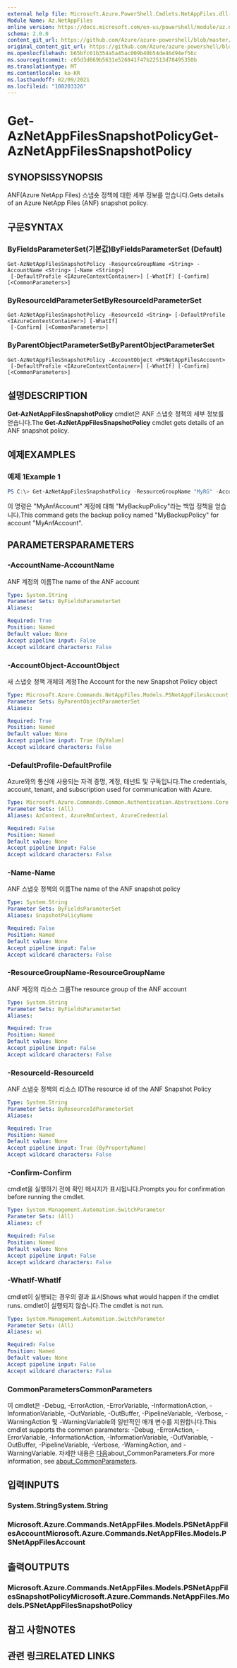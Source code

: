 ```yaml
---
external help file: Microsoft.Azure.PowerShell.Cmdlets.NetAppFiles.dll-Help.xml
Module Name: Az.NetAppFiles
online version: https://docs.microsoft.com/en-us/powershell/module/az.netappfiles/get-aznetappfilessnapshotpolicy
schema: 2.0.0
content_git_url: https://github.com/Azure/azure-powershell/blob/master/src/NetAppFiles/NetAppFiles/help/Get-AzNetAppFilesSnapshotPolicy.md
original_content_git_url: https://github.com/Azure/azure-powershell/blob/master/src/NetAppFiles/NetAppFiles/help/Get-AzNetAppFilesSnapshotPolicy.md
ms.openlocfilehash: b65bfc61b354a5a45ac009b40b54de46d94ef56c
ms.sourcegitcommit: c05d3d669b5631e526841f47b22513d78495350b
ms.translationtype: MT
ms.contentlocale: ko-KR
ms.lasthandoff: 02/09/2021
ms.locfileid: "100203326"
---
```

# <span data-ttu-id="5c9a8-101">Get-AzNetAppFilesSnapshotPolicy</span><span class="sxs-lookup"><span data-stu-id="5c9a8-101">Get-AzNetAppFilesSnapshotPolicy</span></span>

## <span data-ttu-id="5c9a8-102">SYNOPSIS</span><span class="sxs-lookup"><span data-stu-id="5c9a8-102">SYNOPSIS</span></span>
<span data-ttu-id="5c9a8-103">ANF(Azure NetApp Files) 스냅숏 정책에 대한 세부 정보를 얻습니다.</span><span class="sxs-lookup"><span data-stu-id="5c9a8-103">Gets details of an Azure NetApp Files (ANF) snapshot policy.</span></span>

## <span data-ttu-id="5c9a8-104">구문</span><span class="sxs-lookup"><span data-stu-id="5c9a8-104">SYNTAX</span></span>

### <span data-ttu-id="5c9a8-105">ByFieldsParameterSet(기본값)</span><span class="sxs-lookup"><span data-stu-id="5c9a8-105">ByFieldsParameterSet (Default)</span></span>
```
Get-AzNetAppFilesSnapshotPolicy -ResourceGroupName <String> -AccountName <String> [-Name <String>]
 [-DefaultProfile <IAzureContextContainer>] [-WhatIf] [-Confirm] [<CommonParameters>]
```

### <span data-ttu-id="5c9a8-106">ByResourceIdParameterSet</span><span class="sxs-lookup"><span data-stu-id="5c9a8-106">ByResourceIdParameterSet</span></span>
```
Get-AzNetAppFilesSnapshotPolicy -ResourceId <String> [-DefaultProfile <IAzureContextContainer>] [-WhatIf]
 [-Confirm] [<CommonParameters>]
```

### <span data-ttu-id="5c9a8-107">ByParentObjectParameterSet</span><span class="sxs-lookup"><span data-stu-id="5c9a8-107">ByParentObjectParameterSet</span></span>
```
Get-AzNetAppFilesSnapshotPolicy -AccountObject <PSNetAppFilesAccount>
 [-DefaultProfile <IAzureContextContainer>] [-WhatIf] [-Confirm] [<CommonParameters>]
```

## <span data-ttu-id="5c9a8-108">설명</span><span class="sxs-lookup"><span data-stu-id="5c9a8-108">DESCRIPTION</span></span>
<span data-ttu-id="5c9a8-109">**Get-AzNetAppFilesSnapshotPolicy** cmdlet은 ANF 스냅숏 정책의 세부 정보를 얻습니다.</span><span class="sxs-lookup"><span data-stu-id="5c9a8-109">The **Get-AzNetAppFilesSnapshotPolicy** cmdlet gets details of an ANF snapshot policy.</span></span>

## <span data-ttu-id="5c9a8-110">예제</span><span class="sxs-lookup"><span data-stu-id="5c9a8-110">EXAMPLES</span></span>

### <span data-ttu-id="5c9a8-111">예제 1</span><span class="sxs-lookup"><span data-stu-id="5c9a8-111">Example 1</span></span>
```powershell
PS C:\> Get-AzNetAppFilesSnapshotPolicy -ResourceGroupName "MyRG" -AccountName "MyAnfAccount" -Name "MySnapshotPolicy"
```

<span data-ttu-id="5c9a8-112">이 명령은 "MyAnfAccount" 계정에 대해 "MyBackupPolicy"라는 백업 정책을 얻습니다.</span><span class="sxs-lookup"><span data-stu-id="5c9a8-112">This command gets the backup policy named "MyBackupPolicy" for account "MyAnfAccount".</span></span>

## <span data-ttu-id="5c9a8-113">PARAMETERS</span><span class="sxs-lookup"><span data-stu-id="5c9a8-113">PARAMETERS</span></span>

### <span data-ttu-id="5c9a8-114">-AccountName</span><span class="sxs-lookup"><span data-stu-id="5c9a8-114">-AccountName</span></span>
<span data-ttu-id="5c9a8-115">ANF 계정의 이름</span><span class="sxs-lookup"><span data-stu-id="5c9a8-115">The name of the ANF account</span></span>

```yaml
Type: System.String
Parameter Sets: ByFieldsParameterSet
Aliases:

Required: True
Position: Named
Default value: None
Accept pipeline input: False
Accept wildcard characters: False
```

### <span data-ttu-id="5c9a8-116">-AccountObject</span><span class="sxs-lookup"><span data-stu-id="5c9a8-116">-AccountObject</span></span>
<span data-ttu-id="5c9a8-117">새 스냅숏 정책 개체의 계정</span><span class="sxs-lookup"><span data-stu-id="5c9a8-117">The Account for the new Snapshot Policy object</span></span>

```yaml
Type: Microsoft.Azure.Commands.NetAppFiles.Models.PSNetAppFilesAccount
Parameter Sets: ByParentObjectParameterSet
Aliases:

Required: True
Position: Named
Default value: None
Accept pipeline input: True (ByValue)
Accept wildcard characters: False
```

### <span data-ttu-id="5c9a8-118">-DefaultProfile</span><span class="sxs-lookup"><span data-stu-id="5c9a8-118">-DefaultProfile</span></span>
<span data-ttu-id="5c9a8-119">Azure와의 통신에 사용되는 자격 증명, 계정, 테넌트 및 구독입니다.</span><span class="sxs-lookup"><span data-stu-id="5c9a8-119">The credentials, account, tenant, and subscription used for communication with Azure.</span></span>

```yaml
Type: Microsoft.Azure.Commands.Common.Authentication.Abstractions.Core.IAzureContextContainer
Parameter Sets: (All)
Aliases: AzContext, AzureRmContext, AzureCredential

Required: False
Position: Named
Default value: None
Accept pipeline input: False
Accept wildcard characters: False
```

### <span data-ttu-id="5c9a8-120">-Name</span><span class="sxs-lookup"><span data-stu-id="5c9a8-120">-Name</span></span>
<span data-ttu-id="5c9a8-121">ANF 스냅숏 정책의 이름</span><span class="sxs-lookup"><span data-stu-id="5c9a8-121">The name of the ANF snapshot policy</span></span>

```yaml
Type: System.String
Parameter Sets: ByFieldsParameterSet
Aliases: SnapshotPolicyName

Required: False
Position: Named
Default value: None
Accept pipeline input: False
Accept wildcard characters: False
```

### <span data-ttu-id="5c9a8-122">-ResourceGroupName</span><span class="sxs-lookup"><span data-stu-id="5c9a8-122">-ResourceGroupName</span></span>
<span data-ttu-id="5c9a8-123">ANF 계정의 리소스 그룹</span><span class="sxs-lookup"><span data-stu-id="5c9a8-123">The resource group of the ANF account</span></span>

```yaml
Type: System.String
Parameter Sets: ByFieldsParameterSet
Aliases:

Required: True
Position: Named
Default value: None
Accept pipeline input: False
Accept wildcard characters: False
```

### <span data-ttu-id="5c9a8-124">-ResourceId</span><span class="sxs-lookup"><span data-stu-id="5c9a8-124">-ResourceId</span></span>
<span data-ttu-id="5c9a8-125">ANF 스냅숏 정책의 리소스 ID</span><span class="sxs-lookup"><span data-stu-id="5c9a8-125">The resource id of the ANF Snapshot Policy</span></span>

```yaml
Type: System.String
Parameter Sets: ByResourceIdParameterSet
Aliases:

Required: True
Position: Named
Default value: None
Accept pipeline input: True (ByPropertyName)
Accept wildcard characters: False
```

### <span data-ttu-id="5c9a8-126">-Confirm</span><span class="sxs-lookup"><span data-stu-id="5c9a8-126">-Confirm</span></span>
<span data-ttu-id="5c9a8-127">cmdlet을 실행하기 전에 확인 메시지가 표시됩니다.</span><span class="sxs-lookup"><span data-stu-id="5c9a8-127">Prompts you for confirmation before running the cmdlet.</span></span>

```yaml
Type: System.Management.Automation.SwitchParameter
Parameter Sets: (All)
Aliases: cf

Required: False
Position: Named
Default value: None
Accept pipeline input: False
Accept wildcard characters: False
```

### <span data-ttu-id="5c9a8-128">-WhatIf</span><span class="sxs-lookup"><span data-stu-id="5c9a8-128">-WhatIf</span></span>
<span data-ttu-id="5c9a8-129">cmdlet이 실행되는 경우의 결과 표시</span><span class="sxs-lookup"><span data-stu-id="5c9a8-129">Shows what would happen if the cmdlet runs.</span></span>
<span data-ttu-id="5c9a8-130">cmdlet이 실행되지 않습니다.</span><span class="sxs-lookup"><span data-stu-id="5c9a8-130">The cmdlet is not run.</span></span>

```yaml
Type: System.Management.Automation.SwitchParameter
Parameter Sets: (All)
Aliases: wi

Required: False
Position: Named
Default value: None
Accept pipeline input: False
Accept wildcard characters: False
```

### <span data-ttu-id="5c9a8-131">CommonParameters</span><span class="sxs-lookup"><span data-stu-id="5c9a8-131">CommonParameters</span></span>
<span data-ttu-id="5c9a8-132">이 cmdlet은 -Debug, -ErrorAction, -ErrorVariable, -InformationAction, -InformationVariable, -OutVariable, -OutBuffer, -PipelineVariable, -Verbose, -WarningAction 및 -WarningVariable의 일반적인 매개 변수를 지원합니다.</span><span class="sxs-lookup"><span data-stu-id="5c9a8-132">This cmdlet supports the common parameters: -Debug, -ErrorAction, -ErrorVariable, -InformationAction, -InformationVariable, -OutVariable, -OutBuffer, -PipelineVariable, -Verbose, -WarningAction, and -WarningVariable.</span></span> <span data-ttu-id="5c9a8-133">자세한 내용은 [다음](http://go.microsoft.com/fwlink/?LinkID=113216)about_CommonParameters.</span><span class="sxs-lookup"><span data-stu-id="5c9a8-133">For more information, see [about_CommonParameters](http://go.microsoft.com/fwlink/?LinkID=113216).</span></span>

## <span data-ttu-id="5c9a8-134">입력</span><span class="sxs-lookup"><span data-stu-id="5c9a8-134">INPUTS</span></span>

### <span data-ttu-id="5c9a8-135">System.String</span><span class="sxs-lookup"><span data-stu-id="5c9a8-135">System.String</span></span>

### <span data-ttu-id="5c9a8-136">Microsoft.Azure.Commands.NetAppFiles.Models.PSNetAppFilesAccount</span><span class="sxs-lookup"><span data-stu-id="5c9a8-136">Microsoft.Azure.Commands.NetAppFiles.Models.PSNetAppFilesAccount</span></span>

## <span data-ttu-id="5c9a8-137">출력</span><span class="sxs-lookup"><span data-stu-id="5c9a8-137">OUTPUTS</span></span>

### <span data-ttu-id="5c9a8-138">Microsoft.Azure.Commands.NetAppFiles.Models.PSNetAppFilesSnapshotPolicy</span><span class="sxs-lookup"><span data-stu-id="5c9a8-138">Microsoft.Azure.Commands.NetAppFiles.Models.PSNetAppFilesSnapshotPolicy</span></span>

## <span data-ttu-id="5c9a8-139">참고 사항</span><span class="sxs-lookup"><span data-stu-id="5c9a8-139">NOTES</span></span>

## <span data-ttu-id="5c9a8-140">관련 링크</span><span class="sxs-lookup"><span data-stu-id="5c9a8-140">RELATED LINKS</span></span>

